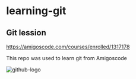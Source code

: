 # learning-git
## Git lession
https://amigoscode.com/courses/enrolled/1317178

This repo was used to learn git from Amigoscode

![github-logo](https://user-images.githubusercontent.com/90581642/146238079-143bfdbb-e711-49ff-8ac5-dababd4440fe.jpg)

